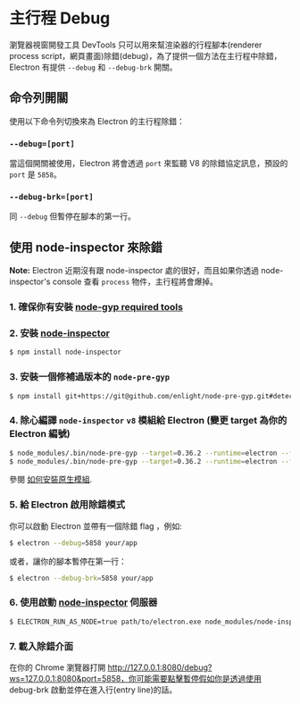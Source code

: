 # 主行程 Debug

瀏覽器視窗開發工具 DevTools 只可以用來幫渲染器的行程腳本(renderer process script，網頁畫面)除錯(debug)，為了提供一個方法在主行程中除錯，Electron 有提供 `--debug` 和 `--debug-brk` 開關。

## 命令列開關

使用以下命令列切換來為 Electron 的主行程除錯：

### `--debug=[port]`

當這個開關被使用，Electron 將會透過 `port` 來監聽 V8 的除錯協定訊息，預設的 `port` 是 `5858`。

### `--debug-brk=[port]`

同 `--debug` 但暫停在腳本的第一行。

## 使用 node-inspector 來除錯

__Note:__ Electron 近期沒有跟 node-inspector 處的很好，而且如果你透過 node-inspector's console 查看 `process` 物件，主行程將會爆掉。

### 1. 確保你有安裝 [node-gyp required tools][node-gyp-required-tools]

### 2. 安裝 [node-inspector][node-inspector]

```bash
$ npm install node-inspector
```

### 3. 安裝一個修補過版本的 `node-pre-gyp`

```bash
$ npm install git+https://git@github.com/enlight/node-pre-gyp.git#detect-electron-runtime-in-find
```

### 4. 除心編譯 `node-inspector` `v8` 模組給 Electron (變更 target 為你的 Electron 編號)

```bash
$ node_modules/.bin/node-pre-gyp --target=0.36.2 --runtime=electron --fallback-to-build --directory node_modules/v8-debug/ --dist-url=https://atom.io/download/atom-shell reinstall
$ node_modules/.bin/node-pre-gyp --target=0.36.2 --runtime=electron --fallback-to-build --directory node_modules/v8-profiler/ --dist-url=https://atom.io/download/atom-shell reinstall
```

參閱 [如何安裝原生模組](how-to-install-native-modules).

### 5. 給 Electron 啟用除錯模式

你可以啟動 Electron 並帶有一個除錯 flag ，例如:

```bash
$ electron --debug=5858 your/app
```

或者，讓你的腳本暫停在第一行：

```bash
$ electron --debug-brk=5858 your/app
```

### 6. 使用啟動 [node-inspector][node-inspector] 伺服器

```bash
$ ELECTRON_RUN_AS_NODE=true path/to/electron.exe node_modules/node-inspector/bin/inspector.js
```

### 7. 載入除錯介面

在你的 Chrome 瀏覽器打開 http://127.0.0.1:8080/debug?ws=127.0.0.1:8080&port=5858，你可能需要點擊暫停假如你是透過使用 debug-brk 啟動並停在進入行(entry line)的話。

[node-inspector]: https://github.com/node-inspector/node-inspector
[node-gyp-required-tools]: https://github.com/nodejs/node-gyp#installation
[how-to-install-native-modules]: using-native-node-modules.md#how-to-install-native-modules

